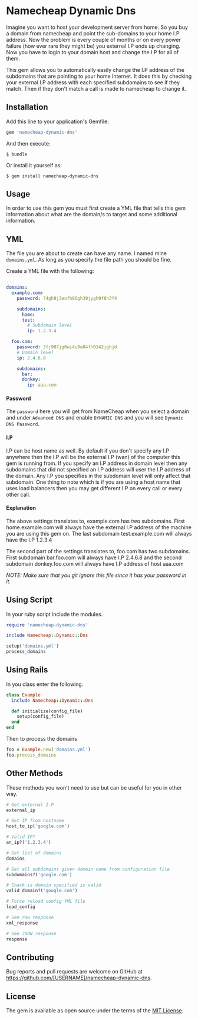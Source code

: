 # Namecheap Dynamic Dns

Imagine you want to host your development server from home. So you buy a domain from namecheap and point the sub-domains to your home I.P address. Now the problem is every couple of months or on every power failure (how ever rare they might be) you external I.P ends up changing. Now you have to login to your domain host and change the I.P for all of them.

This gem allows you to automatically easily change the I.P address of the subdomains that are pointing to your home Internet. It does this by checking your external I.P address with each specified subdomains to see if they match. Then if they don't match a call is made to namecheap to change it.

## Installation

Add this line to your application's Gemfile:

```ruby
gem 'namecheap-dynamic-dns'
```

And then execute:

    $ bundle

Or install it yourself as:

    $ gem install namecheap-dynamic-dns

## Usage

In order to use this gem you must first create a YML file that tells this gem information about what are the domain/s to target and some additional information.

## YML

The file you are about to create can have any name. I named mine `domains.yml`. As long as you specify the file path you should be fine.

Create a YML file with the following:

```yaml
---
domains:
  example.com:
    password: 74gh9j3eufh86gh39jygh9f8h3f4

    subdomains:
      home:
      test:
        # Subdomain level
        ip: 1.2.3.4

  foo.com:
    password: 3fj987jg0wi4u9e84fh0342jghjd
    # Domain level
    ip: 2.4.6.8

    subdomains:
      bar:
      donkey:
        ip: aaa.com    
```

#### Password
The `password` here you will get from NameCheap when you select a domain and under `Advanced DNS` and enable `DYNAMIC DNS` and you will see `Dynamic DNS Password`.

#### I.P
I.P can be host name as well. By default if you don't specify any I.P anywhere then the I.P will be the external I.P (wan) of the computer this gem is running from. If you specify an I.P address in domain level then any subdomains that did not specified an I.P address will user the I.P address of the domain. Any I.P you specifies in the subdomain level will only affect that subdomain. One thing to note which is if you are using a host name that uses load balancers then you may get different I.P on every call or every other call.

#### Explanation
The above settings translates to, example.com has two subdomains. First home.example.com will always have the external I.P address of the machine you are using this gem on. The last subdomain test.example.com will always have the I.P 1.2.3.4

The second part of the settings translates to, foo.com has two subdomains. First subdomain bar.foo.com will always have I.P 2.4.6.8 and the second subdomain donkey.foo.com will always have I.P address of host aaa.com

_NOTE: Make sure that you git ignore this file since it has your password in it._

## Using Script

In your ruby script include the modules.

```ruby
require 'namecheap-dynamic-dns'

include Namecheap::Dynamic::Dns

setup('domains.yml')
process_domains
```

## Using Rails

In you class enter the following.

```ruby
class Example
  include Namecheap::Dynamic::Dns

  def initialize(config_file)
    setup(config_file)
  end
end
```

Then to process the domains
```ruby
foo = Example.new('domains.yml')
foo.process_domains
```

## Other Methods
These methods you won't need to use but can be useful for you in other way.

```ruby
# Get external I.P
external_ip

# Get IP from hostname
host_to_ip('google.com')

# Valid IP?
an_ip?('1.2.3.4')

# Get list of domains
domains

# Get all subdomains given domain name from configuration file
subdomains?('google.com')

# Chack is domain specified is valid
valid_domain?('google.com')

# Force reload config YML file
load_config

# See raw response
xml_response

# See JSON response
response
```

## Contributing

Bug reports and pull requests are welcome on GitHub at https://github.com/[USERNAME]/namecheap-dynamic-dns.


## License

The gem is available as open source under the terms of the [MIT License](http://opensource.org/licenses/MIT).
